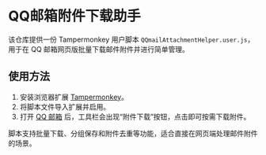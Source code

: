 # QQ邮箱附件下载助手

该仓库提供一份 Tampermonkey 用户脚本 `QQmailAttachmentHelper.user.js`，
用于在 QQ 邮箱网页版批量下载邮件附件并进行简单管理。

## 使用方法
1. 安装浏览器扩展 [Tampermonkey](https://tampermonkey.net/)。
2. 将脚本文件导入扩展并启用。
3. 打开 [QQ 邮箱](https://wx.mail.qq.com/) 后，工具栏会出现“附件下载”按钮，点击即可按需下载附件。

脚本支持批量下载、分组保存和附件去重等功能，适合直接在网页端处理邮件附件的场景。